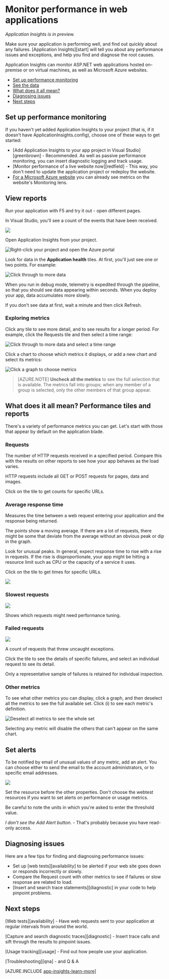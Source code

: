 <properties title="Monitor your app's health and usage with Application Insights" pageTitle="Monitor your app's health and usage with Application Insights" description="Get started with Application Insights. Analyze usage, availability and performance of your on-premises or Microsoft Azure applications." metaKeywords="analytics monitoring application insights" authors="awills"  manager="kamrani" />

<tags ms.service="application-insights" ms.workload="tbd" ms.tgt_pltfrm="ibiza" ms.devlang="na" ms.topic="article" ms.date="2014-11-21" ms.author="awills" />
 
# Monitor performance in web applications

*Application Insights is in preview.*


Make sure your application is performing well, and find out quickly about any failures. [Application Insights][start] will tell you about any performance issues and exceptions, and help you find and diagnose the root causes.

Application Insights can monitor ASP.NET web applications hosted on-premise or on virtual machines, as well as Microsoft Azure websites. 

* [Set up performance monitoring](#setup)
* [See the data](#view)
* [What does it all mean?](#metrics)
* [Diagnosing issues](#diagnosis)
* [Next steps](#next)

## <a name="setup"></a>Set up performance monitoring

If you haven't yet added Application Insights to your project (that is, if it doesn't have ApplicationInsights.config), choose one of these ways to get started:

* [Add Application Insights to your app project in Visual Studio][greenbrown] - Recommended. As well as passive performance monitoring, you can insert diagnostic logging and track usage.
* [Monitor performance of a live website now][redfield] - This way, you don't need to update the application project or redeploy the website.
* [For a Microsoft Azure website](../insights-how-to-customize-monitoring/)  you can already see metrics on the website's Monitoring lens. 


## <a name="view"></a>View reports

Run your application with F5 and try it out - open different pages.

In Visual Studio, you'll see a count of the events that have been received.

![](./media/appinsights/appinsights-09eventcount.png)


Open Application Insights from your project.

![Right-click your project and open the Azure portal](./media/appinsights/appinsights-04-openPortal.png)


Look for data in the **Application health** tiles. At first, you'll just see one or two points. For example:

![Click through to more data](./media/appinsights/appinsights-41firstHealth.png)

When you run in debug mode, telemetry is expedited through the pipeline, so that you should see data appearing within seconds. When you deploy your app, data accumulates more slowly.

If you don't see data at first, wait a minute and then click Refresh.

### Exploring metrics

Click any tile to see more detail, and to see results for a longer period. For example, click the Requests tile and then select a time range:


![Click through to more data and select a time range](./media/appinsights/appinsights-48metrics.png)

Click a chart to choose which metrics it displays, or add a new chart and select its metrics:

![Click a graph to choose metrics](./media/appinsights/appinsights-61perfchoices.png)

> [AZURE.NOTE] **Uncheck all the metrics** to see the full selection that is available. The metrics fall into groups; when any member of a group is selected, only the other members of that group appear.


## <a name="metrics"></a>What does it all mean? Performance tiles and reports

There's a variety of performance metrics you can get. Let's start with those that appear by default on the application blade.


### Requests

The number of HTTP requests received in a specified period. Compare this with the results on other reports to see how your app behaves as the load varies.

HTTP requests include all GET or POST requests for pages, data and images.

Click on the tile to get counts for specific URLs.

### Average response time

Measures the time between a web request entering your application and the response being returned.

The points show a moving average. If there are a lot of requests, there might be some that deviate from the average without an obvious peak or dip in the graph.

Look for unusual peaks. In general, expect response time to rise with a rise in requests. If the rise is disproportionate, your app might be hitting a resource limit such as CPU or the capacity of a service it uses.

Click on the tile to get times for specific URLs.

![](./media/appinsights/appinsights-42reqs.png)


### Slowest requests

![](./media/appinsights/appinsights-44slowest.png)

Shows which requests might need performance tuning.


### Failed requests

![](./media/appinsights/appinsights-46failed.png)

A count of requests that threw uncaught exceptions.

Click the tile to see the details of specific failures, and select an individual request to see its detail. 

Only a representative sample of failures is retained for individual inspection.

### Other metrics

To see what other metrics you can display, click a graph, and then deselect all the metrics to see the full available set. Click (i) to see each metric's definition.

![Deselect all metrics to see the whole set](./media/appinsights/appinsights-62allchoices.png)


Selecting any metric will disable the others that can't appear on the same chart.

## Set alerts

To be notified by email of unusual values of any metric, add an alert. You can choose either to send the email to the account administrators, or to specific email addresses.

![](./media/appinsights/appinsights-413setMetricAlert.png)

Set the resource before the other properties. Don't choose the webtest resources if you want to set alerts on performance or usage metrics.

Be careful to note the units in which you're asked to enter the threshold value.

*I don't see the Add Alert button.* - That's probably because you have read-only access. 

## <a name="diagnosis"></a>Diagnosing issues

Here are a few tips for finding and diagnosing performance issues:

* Set up [web tests][availability] to be alerted if your web site goes down or responds incorrectly or slowly. 
* Compare the Request count with other metrics to see if failures or slow response are related to load.
* [Insert and search trace statements][diagnostic] in your code to help pinpoint problems.

## <a name="next"></a>Next steps

[Web tests][availability] - Have web requests sent to your application at regular intervals from around the world.

[Capture and search diagnostic traces][diagnostic] - Insert trace calls and sift through the results to pinpoint issues.

[Usage tracking][usage] - Find out how people use your application.

[Troubleshooting][qna] - and Q & A



[AZURE.INCLUDE [app-insights-learn-more](../includes/app-insights-learn-more.md)]




<!--HONumber=35_2-->
